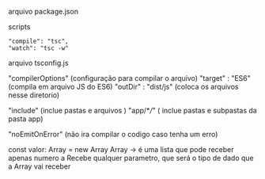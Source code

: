 arquivo package.json

  scripts

    "compile": "tsc",
    "watch": "tsc -w"


arquivo tsconfig.js

"compilerOptions" (configuração para compilar o arquivo)
"target" : "ES6" (compila em arquivo JS do ES6)
"outDir" : "dist/js" (coloca os arquivos nesse diretorio)

"include" (inclue pastas e arquivos )
"app/\*_/_" ( inclue pastas e subpastas da pasta app)

"noEmitOnError" (não ira compilar o codigo caso tenha um erro)


const valor: Array <Tipo generico> = new Array
Array <Number > -> é uma lista que pode receber apenas numero
a <Generics> Recebe qualquer parametro, que será o tipo de dado que a Array vai receber